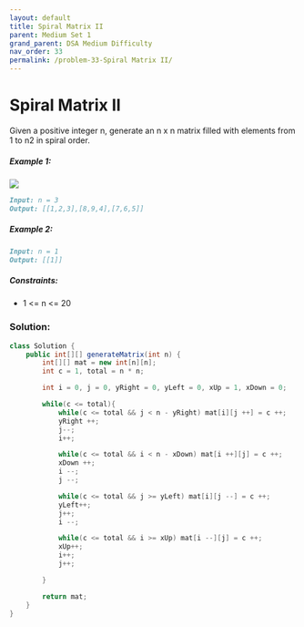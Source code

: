 ```yaml
---
layout: default
title: Spiral Matrix II
parent: Medium Set 1
grand_parent: DSA Medium Difficulty
nav_order: 33
permalink: /problem-33-Spiral Matrix II/
---
```

# Spiral Matrix II
Given a positive integer n, generate an n x n matrix filled with elements from 1 to n2 in spiral order.

##### Example 1:
![](../../assets/images/ds/spiraln.jpeg)
```markdown
Input: n = 3
Output: [[1,2,3],[8,9,4],[7,6,5]]
```
##### Example 2:
```markdown
Input: n = 1
Output: [[1]]
```
##### Constraints:
* 1 <= n <= 20

### Solution: 
```java
class Solution {
    public int[][] generateMatrix(int n) {
        int[][] mat = new int[n][n];
        int c = 1, total = n * n;

        int i = 0, j = 0, yRight = 0, yLeft = 0, xUp = 1, xDown = 0;

        while(c <= total){
            while(c <= total && j < n - yRight) mat[i][j ++] = c ++;
            yRight ++;
            j--;
            i++;

            while(c <= total && i < n - xDown) mat[i ++][j] = c ++;
            xDown ++;
            i --;
            j --;

            while(c <= total && j >= yLeft) mat[i][j --] = c ++;
            yLeft++;
            j++;
            i --;

            while(c <= total && i >= xUp) mat[i --][j] = c ++;
            xUp++;
            i++;
            j++;

        }

        return mat;
    }
}
```